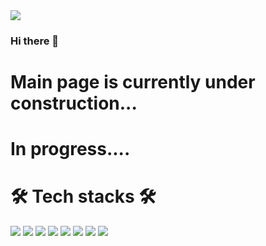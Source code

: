 <img src="https://capsule-render.vercel.app/api?type=waving&&height=300&section=header&text=Onam%20Kwon&fontSize=90&&animation=twinkling&color=97DBAE&fontColor=363636" />



### Hi there 👋

# Main page is currently under construction...
# In progress....



<!--
**kon6443/kon6443** is a ✨ _special_ ✨ repository because its `README.md` (this file) appears on your GitHub profile.

Here are some ideas to get you started:

- 🔭 I’m currently working on ...
- 🌱 I’m currently learning ...
- 👯 I’m looking to collaborate on ...
- 🤔 I’m looking for help with ...
- 💬 Ask me about ...
- 📫 How to reach me: ...
- 😄 Pronouns: ...
- ⚡ Fun fact: ...
-->




# 🛠 Tech stacks 🛠
<img src="https://img.shields.io/badge/c-blue?style=plastic&logo=C&logoColor=white"/>
<img src="https://img.shields.io/badge/-c++-00599C?style=plastic&logo=c%2B%2B&logoColor=white"/>
<img src="https://img.shields.io/badge/Git-yellowgreen?style=plastic&logo=Git&logoColor=Red"/></a>
<img src ="https://img.shields.io/badge/Python-3776AB.svg?&style=plastic&logo=Python&logoColor=white"/>
<img src ="https://img.shields.io/badge/Node.JS-express.svg?&style=plastic&logo=Node.js&logoColor=white"/>
<img src ="https://img.shields.io/badge/Docker-2496ED.svg?&style=plastic&logo=Docker&logoColor=white"/>
<img src ="https://img.shields.io/badge/SQLite-003B57.svg?&style=plastic&logo=sqlite&logoColor=white"/>
<img src ="https://img.shields.io/badge/AWS EC2-FF9900.svg?&style=plastic&logo=amazonec2&logoColor=white"/>

